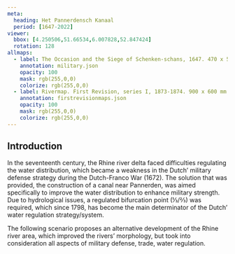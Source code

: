 ```yaml
---
meta:
  heading: Het Pannerdensch Kanaal
  period: [1647-2022]
viewer:
  bbox: [4.250506,51.66534,6.007828,52.847424]
  rotation: 128
allmaps:
  - label: The Occasion and the Siege of Schenken-schans, 1647. 470 x 560 mm. Scale 1:10,000. L.L. Schort. Gelders Archief.
    annotation: military.json
    opacity: 100
    mask: rgb(255,0,0)
    colorize: rgb(255,0,0)
  - label: Rivermap. First Revision, series I, 1873-1874. 900 x 600 mm. Scale 1:10,000. P. Caland. Geoplaza, VU Amsterdam. 
    annotation: firstrevisionmaps.json
    opacity: 100
    mask: rgb(255,0,0)
    colorize: rgb(255,0,0)
---
```


## Introduction

In the seventeenth century, the Rhine river delta faced difficulties regulating the water distribution, which became a weakness in the Dutch’ military defense strategy during the Dutch-Franco War (1672). The solution that was provided, the construction of a canal near Pannerden, was aimed specifically to improve the water distribution to enhance military strength. Due to hydrological issues, a regulated bifurcation point (⅓/⅔) was required, which since 1798, has become the main determinator of the Dutch’ water regulation strategy/system.

The following scenario proposes an alternative development of the Rhine river area, which improved the rivers’ morphology, but took into consideration all aspects of military defense, trade, water regulation.
